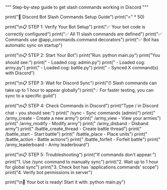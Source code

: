 """
Step-by-step guide to get slash commands working in Discord
"""

print("🚀 Discord Bot Slash Commands Setup Guide")
print("=" * 50)

print("\n📋 STEP 1: Verify Your Bot Setup")
print("✅ Your bot code is correctly configured")
print("✅ All 11 slash commands are defined") 
print("✅ Commands use @app_commands.command decorators")
print("✅ Bot has automatic sync on startup")

print("\n📋 STEP 2: Start Your Bot")
print("Run: python main.py")
print("You should see:")
print("  - Loaded cog: admin.py")
print("  - Loaded cog: army.py") 
print("  - Loaded cog: battle.py")
print("  - Synced X command(s) with Discord")

print("\n📋 STEP 3: Wait for Discord Sync")
print("⏰ Slash commands can take up to 1 hour to appear globally")
print("💡 For faster testing, you can sync to a specific guild")

print("\n📋 STEP 4: Check Commands in Discord")
print("Type / in Discord chat - you should see:")
print("  /sync - Sync commands (admin)")
print("  /army_create - Create a new army")
print("  /army_view - View your armies")
print("  /army_modify - Modify army")
print("  /army_disband - Disband army")
print("  /battle_create_thread - Create battle thread")
print("  /battle_start - Start battle")
print("  /battle_place - Place units")
print("  /battle_action - Battle actions")
print("  /battle_forfeit - Forfeit battle")
print("  /army_leaderboard - Army leaderboard")

print("\n📋 STEP 5: Troubleshooting")
print("If commands don't appear:")
print("1. Use /sync command to manually sync")
print("2. Wait up to 1 hour for global sync")
print("3. Check bot has 'applications.commands' scope")
print("4. Verify bot permissions in server")

print("\n🎯 Your bot is ready! Start it with: python main.py")
